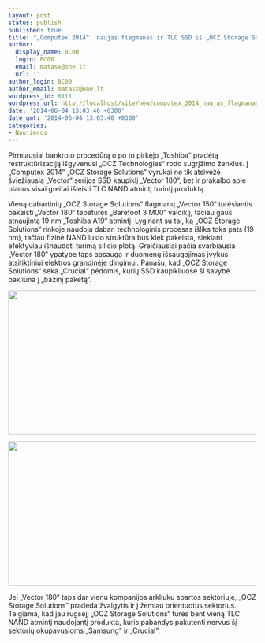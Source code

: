 ```yaml
---
layout: post
status: publish
published: true
title: "„Computex 2014“: naujas flagmanas ir TLC SSD iš „OCZ Storage Solutions“"
author:
  display_name: BC00
  login: BC00
  email: matasx@one.lt
  url: ''
author_login: BC00
author_email: matasx@one.lt
wordpress_id: 8111
wordpress_url: http://localhost/site/new/computex_2014_naujas_flagmanas_ir_tlc_ssd_is_ocz_storage_solutions/
date: '2014-06-04 13:03:40 +0300'
date_gmt: '2014-06-04 13:03:40 +0300'
categories:
- Naujienos
---
```

<p>
	Pirmiausiai bankroto procedūrą o po to pirkėjo &bdquo;Toshiba&ldquo; pradėtą restruktūrizaciją i&scaron;gyvenusi &bdquo;OCZ Technologies&ldquo; rodo sugrįžimo ženklus. Į &bdquo;Computex 2014&ldquo; &bdquo;OCZ Storage Solutions&ldquo; vyrukai ne tik atsivežė &scaron;viežiausią &bdquo;Vector&ldquo; serijos SSD kaupiklį &bdquo;Vector 180&ldquo;, bet ir prakalbo apie planus visai greitai i&scaron;leisti TLC NAND atmintį turintį produktą.</p>
<p>
	Vieną dabartinių &bdquo;OCZ Storage Solutions&ldquo; flagmanų &bdquo;Vector 150&ldquo; turėsiantis pakeisti &bdquo;Vector 180&ldquo; tebeturės &bdquo;Barefoot 3 M00&ldquo; valdiklį, tačiau gaus atnaujintą 19 nm &bdquo;Toshiba A19&ldquo; atmintį. Lyginant su tai, ką &bdquo;OCZ Storage Solutions&ldquo; rinkoje naudoja dabar, technologinis procesas i&scaron;liks toks pats (19 nm), tačiau fizinė NAND lusto struktūra bus kiek pakeista, siekiant efektyviau i&scaron;naudoti turimą silicio plotą. Greičiausiai pačia svarbiausia &bdquo;Vector 180&ldquo; ypatybe taps apsauga ir duomenų i&scaron;saugojimas įvykus atsitiktiniui elektros grandinėje dingimui. Pana&scaron;u, kad &bdquo;OCZ Storage Solutions&ldquo; seka &bdquo;Crucial&ldquo; pėdomis, kurių SSD kaupikliuose &scaron;i savybė pakliūna į &bdquo;bazinį paketą&ldquo;.</p>
<p>
	<a href="http://technews.lt/userfiles/cx2014-51b.jpg"><img alt="" src="http://technews.lt/userfiles/cx2014-51b.jpg" style="width: 520px; height: 293px;" /></a></p>
<p>
	<a href="http://technews.lt/userfiles/cx2014-52b.jpg"><img alt="" src="http://technews.lt/userfiles/cx2014-52b.jpg" style="width: 520px; height: 293px;" /></a></p>
<p>
	Jei &bdquo;Vector 180&ldquo; taps dar vienu kompanijos arkliuku spartos sektoriuje, &bdquo;OCZ Storage Solutions&ldquo; pradeda žvalgytis ir į žemiau orientuotus sektorius. Teigiama, kad jau rugsėjį &bdquo;OCZ Storage Solutions&ldquo; turės bent vieną TLC NAND atmintį naudojantį produktą, kuris pabandys pakutenti nervus &scaron;į sektorių okupavusioms &bdquo;Samsung&ldquo; ir &bdquo;Crucial&ldquo;.</p>
